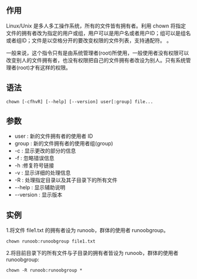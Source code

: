 ## 作用
Linux/Unix 是多人多工操作系统，所有的文件皆有拥有者。利用 chown 将指定文件的拥有者改为指定的用户或组，用户可以是用户名或者用户ID；组可以是组名或者组ID；文件是以空格分开的要改变权限的文件列表，支持通配符。 。

一般来说，这个指令只有是由系统管理者(root)所使用，一般使用者没有权限可以改变别人的文件拥有者，也没有权限把自己的文件拥有者改设为别人。只有系统管理者(root)才有这样的权限。

## 语法

```
chown [-cfhvR] [--help] [--version] user[:group] file...
```

## 参数 

+ user : 新的文件拥有者的使用者 ID
+ group : 新的文件拥有者的使用者组(group)
+ -c : 显示更改的部分的信息
+ -f : 忽略错误信息
+ -h :修复符号链接
+ -v : 显示详细的处理信息
+ -R : 处理指定目录以及其子目录下的所有文件
+ --help : 显示辅助说明
+ --version : 显示版本


## 实例

1.将文件 file1.txt 的拥有者设为 runoob，群体的使用者 runoobgroup。

```
chown runoob:runoobgroup file1.txt
```

2.将目前目录下的所有文件与子目录的拥有者皆设为 runoob，群体的使用者 runoobgroup:

```
chown -R runoob:runoobgroup *
```